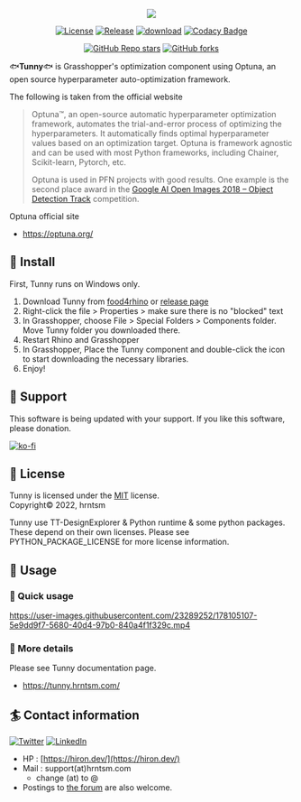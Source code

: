 <p align="center">
  <img src="https://tunny.hrntsm.com/home-og.png" />
</p>
<p align="center">
  <a href="https://github.com/hrntsm/Tunny/blob/master/LICENSE"><img src="https://img.shields.io/github/license/hrntsm/Tunny" alt="License"></a>
  <a href="https://github.com/hrntsm/Tunny/releases"><img src="https://img.shields.io/github/v/release/hrntsm/Tunny" alt="Release"></a>
  <a href="https://github.com/hrntsm/Tunny/releases"><img src="https://img.shields.io/github/downloads/hrntsm/Tunny/total" alt="download"></a>
  <a href="https://www.codacy.com/gh/hrntsm/Tunny/dashboard?utm_source=github.com&amp;utm_medium=referral&amp;utm_content=hrntsm/Tunny&amp;utm_campaign=Badge_Grade"><img src="https://app.codacy.com/project/badge/Grade/c7947be6770545e88153125060b41284" alt="Codacy Badge"></a>
<p align="center">
  <a href="https://github.com/hrntsm/Tunny"><img src="https://img.shields.io/github/stars/hrntsm/Tunny?style=social" alt="GitHub Repo stars"></a>
  <a href="https://github.com/hrntsm/Tunny/network"><img alt="GitHub forks" src="https://img.shields.io/github/forks/hrntsm/Tunny?style=social"></a>
</p>

:fish:**Tunny**:fish: is Grasshopper's optimization component using Optuna, an open source hyperparameter auto-optimization framework.

The following is taken from the official website

> Optuna™, an open-source automatic hyperparameter optimization framework, automates the trial-and-error process of optimizing the hyperparameters. It automatically finds optimal hyperparameter values based on an optimization target. Optuna is framework agnostic and can be used with most Python frameworks, including Chainer, Scikit-learn, Pytorch, etc.
>
> Optuna is used in PFN projects with good results. One example is the second place award in the [Google AI Open Images 2018 – Object Detection Track](https://www.preferred.jp/en/news/pr20180907/) competition.

Optuna official site

- https://optuna.org/

## :tropical_fish: Install

First, Tunny runs on Windows only.

1. Download Tunny from [food4rhino](https://www.food4rhino.com/app/tunny) or [release page](https://github.com/hrntsm/tunny/releases)
1. Right-click the file > Properties > make sure there is no "blocked" text
1. In Grasshopper, choose File > Special Folders > Components folder. Move Tunny folder you downloaded there.
1. Restart Rhino and Grasshopper
1. In Grasshopper, Place the Tunny component and double-click the icon to start downloading the necessary libraries.
1. Enjoy!

## :sushi: Support

This software is being updated with your support.
If you like this software, please donation.

[![ko-fi](https://ko-fi.com/img/githubbutton_sm.svg)](https://ko-fi.com/G2G5C2MIU)

## :blowfish: License

Tunny is licensed under the [MIT](https://github.com/hrntsm/Tunny/blob/main/LICENSE) license.  
Copyright© 2022, hrntsm

Tunny use TT-DesignExplorer & Python runtime & some python packages.
These depend on their own licenses.
Please see PYTHON_PACKAGE_LICENSE for more license information.

## :dolphin: Usage

### :speedboat: Quick usage

https://user-images.githubusercontent.com/23289252/178105107-5e9dd9f7-5680-40d4-97b0-840a4f1f329c.mp4

### :whale: More details

Please see Tunny documentation page.

- https://tunny.hrntsm.com/

## :surfer: Contact information

[![Twitter](https://img.shields.io/badge/Twitter-1DA1F2?style=for-the-badge&logo=twitter&logoColor=white)](https://twitter.com/hiron_rgkr)
[![LinkedIn](https://img.shields.io/badge/LinkedIn-0077B5?style=for-the-badge&logo=linkedin&logoColor=white)](https://www.linkedin.com/in/hiroaki-natsume-20a22118b/)

- HP : [https://hiron.dev/](https://hiron.dev/)
- Mail : support(at)hrntsm.com
  - change (at) to @
- Postings to [the forum](https://discourse.mcneel.com/) are also welcome.
